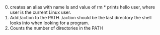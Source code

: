 0. creates an alias with name ls and value of rm *
prints hello user, where user is the current Linux user.
2. Add /action to the PATH. /action should be the last directory the shell looks into when looking for a program.
3. Counts the number of directories in the PATH
